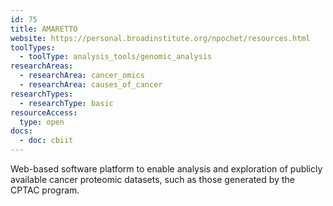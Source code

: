 ```yaml
---
id: 75
title: AMARETTO
website: https://personal.broadinstitute.org/npochet/resources.html
toolTypes:
  - toolType: analysis_tools/genomic_analysis
researchAreas:
  - researchArea: cancer_omics
  - researchArea: causes_of_cancer
researchTypes:
  - researchType: basic
resourceAccess:
  type: open
docs:
  - doc: cbiit
---
```

Web-based software platform to enable analysis and exploration of publicly available cancer proteomic datasets, such as those generated by the CPTAC program.

